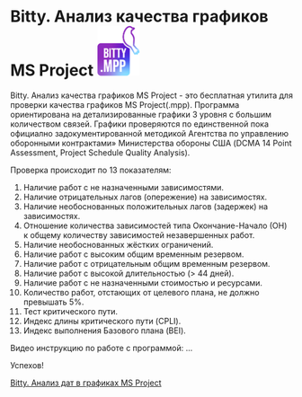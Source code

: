 # Bitty. Анализ качества графиков MS Project    <img src="https://github.com/Pletennyy/Bitty.Analiz_kachestva_grafikov_MS_Project/blob/main/Excel13.png" width="75" height="89">
Bitty. Анализ качества графиков MS Project - это бесплатная утилита для проверки качества графиков MS Project(.mpp).
Программа ориентирована на детализированные графики 3 уровня с большим количеством связей.
Графики проверяются по единственной пока официално задокументированной методикой Агентства по управлению оборонными контрактами» Министерства обороны США (DCMA 14 Point Assessment, Project Schedule Quality Analysis).

Проверка происходит по 13 показателям:
  1.	Наличие работ с не назначенными зависимостями.
  2.	Наличие отрицательных лагов (опережение) на зависимостях.
  3.	Наличие необоснованных положительных лагов (задержек) на зависимостях.
  4.	Отношение количества зависимостей типа Окончание-Начало (ОН) к общему количеству зависимостей незавершенных работ.
  5.	Наличие необоснованных жёстких ограничений.
  6.	Наличие работ с высоким общим временным резервом.
  7.	Наличие работ с отрицательным общим временным резервом.
  8.	Наличие работ с высокой длительностью (> 44 дней).
  9.	Наличие работ с не назначенными стоимостью и ресурсами.
  10.	Количество работ, отстающих от целевого плана, не должно превышать 5%.
  11.	Тест критического пути.
  12.	Индекс длины критического пути (CPLI).
  13.	Индекс выполнения Базового плана (BEI).


Видео инструкцию по работе с программой:
...

Успехов!


[Bitty. Анализ дат в графиках MS Project](https://github.com/Pletennyy/Bitty.Analiz_dat_v_grafikah_MS_Project)
